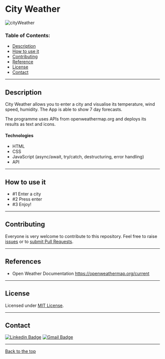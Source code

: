 # City Weather

![cityWeather](https://user-images.githubusercontent.com/80893528/156810239-16f70d09-f217-408e-b4f3-4b455b04bd7b.gif)


### Table of Contents:

- [Description](#description)
- [How to use it](#how-to-use-it)
- [Contributing](#contributing)
- [Reference](#reference)
- [License](#license)
- [Contact](#contact)

---

## Description

City Weather allows you to enter a city and visualise its temperature, wind speed, humidity. The App is able to show 7 day forecasts.

The programme uses APIs from openweathermap.org and deploys its results as text and icons.

#### Technologies

- HTML
- CSS
- JavaScript (async/await, try/catch, destructuring, error handling)
- API

---

## How to use it

- #1 Enter a city
- #2 Press enter
- #3 Enjoy!

---

## Contributing

Everyone is very welcome to contribute to this repository. Feel free to raise [issues](https://github.com/mrmatteorusso/Team-Generator/issues) or to [submit Pull Requests](https://github.com/mrmatteorusso/Team-Generator/pulls).

---

## References

- Open Weather Documentation
  https://openweathermap.org/current

---

## License

Licensed under [MIT License](http://opensource.org/licenses/MIT).

---

## Contact

[![Linkedin Badge](https://img.shields.io/badge/-Matteo_Russo-blue?style=flat-square&logo=Linkedin&logoColor=white&link=https://www.linkedin.com/in/mrmatteorusso//)](https://www.linkedin.com/in/mrmatteorusso/) [![Gmail Badge](https://img.shields.io/badge/-mrmatteorusso@gmail.com-c14438?style=flat-square&logo=Gmail&logoColor=white&link=mailto:mrmatteorusso@gmail.com)](mailto:mrmatteorusso@gmail.com)

---

[Back to the top](#team-generator)
